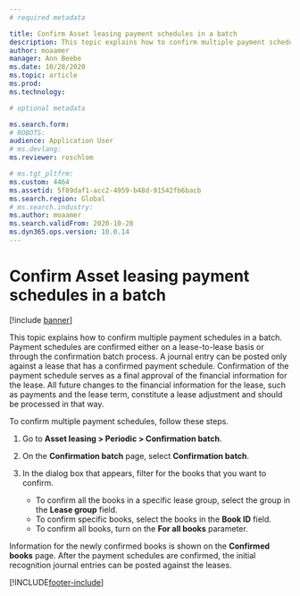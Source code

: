 ```yaml
---
# required metadata

title: Confirm Asset leasing payment schedules in a batch
description: This topic explains how to confirm multiple payment schedules in a batch. 
author: moaamer
manager: Ann Beebe
ms.date: 10/28/2020
ms.topic: article
ms.prod: 
ms.technology: 

# optional metadata

ms.search.form: 
# ROBOTS: 
audience: Application User
# ms.devlang: 
ms.reviewer: roschlom

# ms.tgt_pltfrm: 
ms.custom: 4464
ms.assetid: 5f89daf1-acc2-4959-b48d-91542fb6bacb
ms.search.region: Global
# ms.search.industry: 
ms.author: moaamer
ms.search.validFrom: 2020-10-28
ms.dyn365.ops.version: 10.0.14
---
```


# Confirm Asset leasing payment schedules in a batch

[!include [banner](../includes/banner.md)]

This topic explains how to confirm multiple payment schedules in a batch. Payment schedules are confirmed either on a lease-to-lease basis or through the confirmation batch process. A journal entry can be posted only against a lease that has a confirmed payment schedule. Confirmation of the payment schedule serves as a final approval of the financial information for the lease. All future changes to the financial information for the lease, such as payments and the lease term, constitute a lease adjustment and should be processed in that way.

To confirm multiple payment schedules, follow these steps.

1. Go to **Asset leasing \> Periodic \> Confirmation batch**.
2. On the **Confirmation batch** page, select **Confirmation batch**.
3. In the dialog box that appears, filter for the books that you want to confirm.

    - To confirm all the books in a specific lease group, select the group in the **Lease group** field.
    - To confirm specific books, select the books in the **Book ID** field.
    - To confirm all books, turn on the **For all books** parameter.

Information for the newly confirmed books is shown on the **Confirmed books** page. After the payment schedules are confirmed, the initial recognition journal entries can be posted against the leases.


[!INCLUDE[footer-include](../../includes/footer-banner.md)]